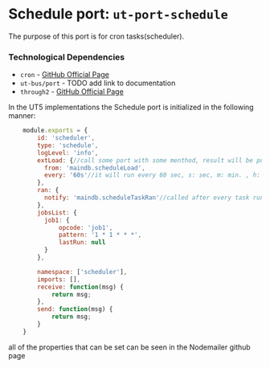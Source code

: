 # **Schedule port:** `ut-port-schedule` #
The purpose of this port is for cron tasks(scheduler).

### **Technological Dependencies** ###

 - `cron` - [GitHub Official Page](https://github.com/ncb000gt/node-cron)
 - `ut-bus/port` - TODO add link to documentation
 - `through2` - [GitHub Official Page](https://github.com/rvagg/through2)

In the UT5 implementations the Schedule port is initialized in the following manner:

```javascript
    module.exports = {
        id: 'scheduler',
        type: 'schedule',
        logLevel: 'info',
        extLoad: {//call some port with some menthod, result will be pushed as jobs, result should be object with hash key `jobsList` and within should have array with all jobs
          from: 'maindb.scheduleLoad',
          every: '60s'//it will run every 60 sec, s: sec, m: min. , h: hours
        },
        ran: {
          notify: 'maindb.scheduleTaskRan'//called after every task run with message job itself
        },
        jobsList: {
          job1: {
              opcode: 'job1',
              pattern: '1 * 1 * * *',
              lastRun: null
          }
        },

        namespace: ['scheduler'],
        imports: [],
        receive: function(msg) {
            return msg;
        },
        send: function(msg) {
            return msg;
        }
    }
```

all of the properties that can be set can be seen in the Nodemailer github page